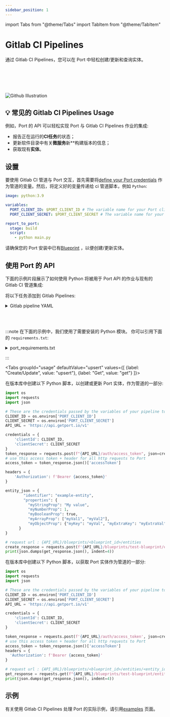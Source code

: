 ```yaml
---
sidebar_position: 1
---
```


import Tabs from "@theme/Tabs"
import TabItem from "@theme/TabItem"

# Gitlab CI Pipelines

通过 Gitlab CI Pipelines，您可以在 Port 中轻松创建/更新和查询实体。

<br></br>
<br></br>

![Github Illustration](/img/build-your-software-catalog/sync-data-to-catalog/gitlab/gitlab-pipelines-illustration.png)

## 💡 常见的 Gitlab CI Pipelines Usage

例如，Port 的 API 可以轻松实现 Port 与 Gitlab CI Pipelines 作业的集成: 

* 报告正在运行的**CI任务**的状态；
* 更新软件目录中有关**微服务**新**构建版本的信息；
* 获取现有**实体**。

## 设置

要使用 Gitlab CI 管道与 Port 交互，首先需要将[define your Port credentials](https://docs.gitlab.com/ee/ci/variables/index.html#define-a-cicd-variable-in-the-ui) 作为管道的变量。然后，将定义好的变量传递给 ci 管道脚本，例如 `Python`: 

```yaml showLineNumbers
image: python:3.9

variables:
  PORT_CLIENT_ID: $PORT_CLIENT_ID # The variable name for your Port clientId
  PORT_CLIENT_SECRET: $PORT_CLIENT_SECRET # The variable name for your Port clientSecret

report_to_port:
  stage: build
  script:
    - python main.py
```

请确保您的 Port 安装中已有[Blueprint](/build-your-software-catalog/define-your-data-model/setup-blueprint/setup-blueprint.md) ，以便创建/更新实体。

## 使用 Port 的 API

下面的示例片段展示了如何使用 Python 将被用于 Port API 的作业与现有的 Gitlab CI 管道集成: 

将以下任务添加到 Gitlab Pipelines: 

<details>
  <summary> Gitlab pipeline YAML </summary>

```yaml showLineNumbers
image: python:3.9

variables:
  PORT_CLIENT_ID: $PORT_CLIENT_ID
  PORT_CLIENT_SECRET: $PORT_CLIENT_SECRET

stages:
  - build

report_to_port:
  stage: build
  before_script:
    - python -m pip install --upgrade pip
    - pip install -r requirements.txt
  script:
    - python main.py
```

</details>

<br></br>

:::note 在下面的示例中，我们使用了需要安装的 Python 模块。 你可以引用下面的 `requirements.txt`: 

<details>
  <summary> port_requirements.txt </summary>

```
requests>=2.28.2
```

</details>

:::

<Tabs groupId="usage" defaultValue="upsert" values={[
{label: "Create/Update", value: "upsert"},
{label: "Get", value: "get"}
]}>

<TabItem value="upsert">

在版本库中创建以下 Python 脚本，以创建或更新 Port 实体，作为管道的一部分: 

```python showLineNumbers
import os
import requests
import json

# These are the credentials passed by the variables of your pipeline to your tasks and in to your env
CLIENT_ID = os.environ['PORT_CLIENT_ID']
CLIENT_SECRET = os.environ['PORT_CLIENT_SECRET']
API_URL = 'https://api.getport.io/v1'

credentials = {
    'clientId': CLIENT_ID,
    'clientSecret': CLIENT_SECRET
}
token_response = requests.post(f"{API_URL}/auth/access_token", json=credentials)
# use this access token + header for all http requests to Port
access_token = token_response.json()['accessToken']

headers = {
    'Authorization': f'Bearer {access_token}'
}

entity_json = {
        "identifier": "example-entity",
        "properties": {
          "myStringProp": "My value",
          "myNumberProp": 1,
          "myBooleanProp": true,
          "myArrayProp": ["myVal1", "myVal2"],
          "myObjectProp": {"myKey": "myVal", "myExtraKey": "myExtraVal"}
      }
}

# request url : {API_URL}/blueprints/<blueprint_id>/entities
create_response = requests.post(f'{API_URL}/blueprints/test-blueprint/entities?upsert=true', json=entity_json, headers=headers)
print(json.dumps(get_response.json(), indent=4))
```

</TabItem>
<TabItem value="get">

在版本库中创建以下 Python 脚本，以获取 Port 实体作为管道的一部分: 

```python showLineNumbers
import os
import requests
import json

# These are the credentials passed by the variables of your pipeline to your tasks and in to your env
CLIENT_ID = os.environ['PORT_CLIENT_ID']
CLIENT_SECRET = os.environ['PORT_CLIENT_SECRET']
API_URL = 'https://api.getport.io/v1'

credentials = {
    'clientId': CLIENT_ID,
    'clientSecret': CLIENT_SECRET
}

token_response = requests.post(f'{API_URL}/auth/access_token', json=credentials)
# use this access token + header for all http requests to Port
access_token = token_response.json()['accessToken']
headers = {
  'Authorization': f'Bearer {access_token}'
}

# request url : {API_URL}/blueprints/<blueprint_id>/entities/<entity_id>
get_response = requests.get(f"{API_URL}/blueprints/test-blueprint/entities/test-entity", headers=headers)
print(json.dumps(get_response.json(), indent=4))
```

</TabItem>
</Tabs>

## 示例

有关使用 Gitlab CI Pipelines 处理 Port 的实际示例，请引用[examples](./examples.md) 页面。